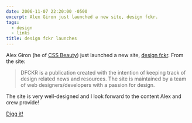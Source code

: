 ```yaml
---
date: 2006-11-07 22:20:00 -0500
excerpt: Alex Giron just launched a new site, design fckr.
tags:
  - design
  - links
title: design fckr launches
---
```


Alex Giron (he of [CSS Beauty](http://www.cssbeauty.com/)) just launched a new site, [design fckr](http://dfckr.com/). From the site:

> DFCKR is a publication created with the intention of keeping track of design related news and resources. The site is maintained by a team of web designers/developers with a passion for design.

The site is very well-designed and I look forward to the content Alex and crew provide!

[Digg it!](http://digg.com/design/design_fckr_launches)
